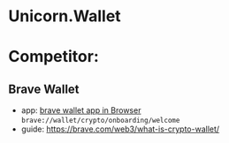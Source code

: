 # Unicorn.Wallet
# Competitor:
## Brave Wallet
- app: [brave wallet app in Browser](brave://wallet/crypto/onboarding/welcome) `brave://wallet/crypto/onboarding/welcome`
- guide: https://brave.com/web3/what-is-crypto-wallet/
